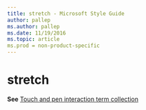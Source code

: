 ```yaml
---
title: stretch - Microsoft Style Guide
author: pallep
ms.author: pallep
ms.date: 11/19/2016
ms.topic: article
ms.prod = non-product-specific
---
```


# stretch

**See** [Touch and pen interaction term collection](/style-guide/a-z-word-list-term-collections/term-collections/touch-pen-interaction-terms)
